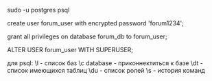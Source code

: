 sudo -u postgres psql

create user forum_user with encrypted password 'forum1234';

grant all privileges on database forum_db to forum_user;

ALTER USER forum_user WITH SUPERUSER;

для psql:
\l - список баз
\с database - приконнектиться к базе
\dt - список имеющихся таблиц
\du - список ролей
\s - история команд